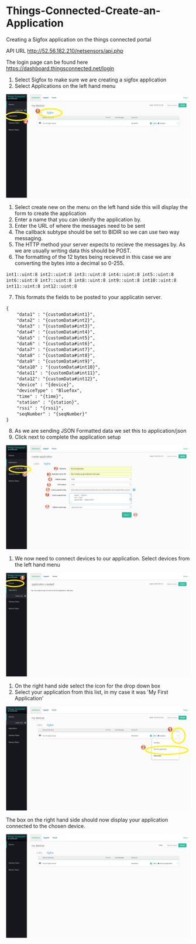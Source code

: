 # Things-Connected-Create-an-Application
Creating a Sigfox application on the things connected portal

API URL http://52.56.182.210/netsensors/api.php

The login page can be found here https://dashboard.thingsconnected.net/login

1. Select Sigfox to make sure we are creating a sigfox application
2. Select Applications on the left hand menu

![Screenshot](screenshots/tca001.png)


1. Select create new on the menu on the left hand side this will display the form to create the application
2. Enter a name that you can idenify the application by.
3. Enter the URL of where the messages need to be sent
4. The callback subtype should be set to BIDIR so we can use two way messaging.
5. The HTTP method your server expects to recieve the messages by. As we are usually writing data this should be POST.
6. The formatting of the 12 bytes being recieved in this case we are converting the bytes into a decimal so 0-255.
```
int1::uint:8 int2::uint:8 int3::uint:8 int4::uint:8 int5::uint:8 int6::uint:8 int7::uint:8 int8::uint:8 int9::uint:8 int10::uint:8 int11::uint:8 int12::uint:8	
```
7. This formats the fields to be posted to your applicatin server.
```
{ 					
	"data1" : "{customData#int1}", 
	"data2" : "{customData#int2}", 
	"data3" : "{customData#int3}", 
	"data4" : "{customData#int4}", 
	"data5" : "{customData#int5}", 
	"data6" : "{customData#int6}", 
	"data7" : "{customData#int7}", 
	"data8" : "{customData#int8}", 
	"data9" : "{customData#int9}", 
	"data10" : "{customData#int10}", 
	"data11" : "{customData#int11}", 
	"data12": "{customData#int12}", 
	"device" : "{device}", 
	"deviceType" : "Bluefox", 
	"time" : "{time}", 
	"station" : "{station}", 
	"rssi" : "{rssi}", 
	"seqNumber" : "{seqNumber}" 
}
```

8. As we are sending JSON Formatted data we set this to application/json
9. Click next to complete the application setup

![Screenshot](screenshots/tca002.png)


1. We now need to connect devices to our application. Select devices from the left hand menu

![Screenshot](screenshots/tca006.png)

1. On the right hand side select the icon for the drop down box
2. Select your application from this list, in my case it was 'My First Application'


![Screenshot](screenshots/tca004.png)

The box on the right hand side should now display your application connected to the chosen device.

![Screenshot](screenshots/tca005.png)
